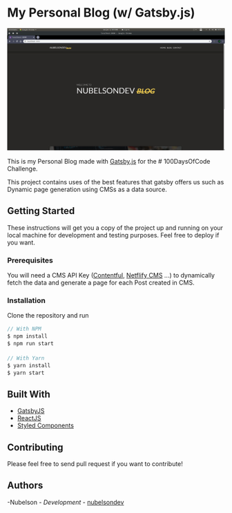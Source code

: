 # My Personal Blog (w/ Gatsby.js)

![Nubelsondev Blog Preview](./thumbnail.png)

This is my Personal Blog made with [Gatsby.js](https://www.gatsbyjs.org/) for the # 100DaysOfCode Challenge.

This project contains uses of the best features that gatsby offers us such as Dynamic page generation using CMSs as a data source.

## Getting Started

These instructions will get you a copy of the project up and running on your local machine for development and testing purposes. Feel free to deploy if you want.

### Prerequisites

You will need a CMS API Key ([Contentful](https://www.contentful.com/), [Netflify CMS](https://www.netlifycms.org/) ...) to dynamically fetch the data and generate a page for each Post created in CMS.

### Installation

Clone the repository and run

```javascript
// With NPM
$ npm install
$ npm run start

// With Yarn
$ yarn install
$ yarn start
```

## Built With

-   [GatsbyJS](https://www.gatsbyjs.org/)
-   [ReactJS](https://reactjs.org/)
-   [Styled Components](https://www.styled-components.com/)

## Contributing

Please feel free to send pull request if you want to contribute!

## Authors

-Nubelson - _Development_ - [nubelsondev](https://github.com/nubelsondev)
